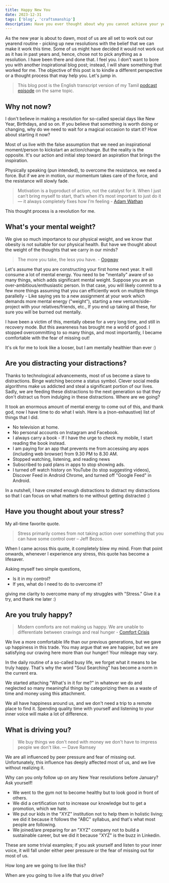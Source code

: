 ```yaml
---
title: Happy New You
date: 2023-12-31
tags: ['blog', 'craftsmanship']
description: Have you ever thought about why you cannot achieve your year-end resolutions most of the time? Seeking an answer to this question led me to six more questions, and the answers to them changed my life for the better.
---
```


As the new year is about to dawn, most of us are all set to work out our yearend routine - picking up new resolutions with the belief that we can make it work this time. Some of us might have decided it would not work out as it has in past years and, hence, chose not to pick anything as a resolution. I have been there and done that. I feel you. I don't want to bore you with another inspirational blog post; instead, I will share something that worked for me. The objective of this post is to kindle a different perspective or a thought process that may help you. Let's jump in.

> This blog post is the English transcript version of my Tamil [podcast episode](https://spotifyanchor-web.app.link/e/THQseylTYFb) on the same topic. 

## Why not now?

I don't believe in making a resolution for so-called special days like New Year, Birthdays, and so on. If you believe that something is worth doing or changing, why do we need to wait for a magical occasion to start it? How about starting it now? 

Most of us live with the false assumption that we need an inspirational moment/person to kickstart an action/change. But the reality is the opposite. It's our action and initial step toward an aspiration that brings the inspiration. 

Physically speaking (pun intended), to overcome the resistance, we need a force. But if we are in motion, our momentum takes care of the force, and the resistance will slowly fade. 

> Motivation is a byproduct of action, not the catalyst for it. When I just can’t bring myself to start, that’s when it’s most important to just do it — it always completely fixes how I’m feeling - [Adam Wathan](https://adamwathan.me/)

This thought process is a revolution for me.

## What's your mental weight?

We give so much importance to our physical weight, and we know that obesity is not suitable for our physical health. But have we thought about the weight of the thoughts that we carry in our minds?

> The more you take, the less you have. - [Oogway](https://en.wikipedia.org/wiki/List_of_Kung_Fu_Panda_characters#Grand_Master_Oogway)

Let's assume that you are constructing your first home next year. It will consume a lot of mental energy. You need to be "mentally" aware of so many things, which adds significant mental weight. Suppose you are an over-ambitious/enthusiastic person. In that case, you will likely commit to a few more things assuming that you can efficiently work on multiple things parallelly - Like saying yes to a new assignment at your work which demands more mental energy ("weight"), starting a new venture/side-project with your relatives/friends, etc., If you end up taking all these, for sure you will be burned out mentally. 

I have been a victim of this, mentally obese for a very long time, and still in recovery mode. But this awareness has brought me a world of good. I stopped overcommitting to so many things, and most importantly, I became comfortable with the fear of missing out! 

It's ok for me to look like a looser, but I am mentally healthier than ever :)

## Are you distracting your distractions?

Thanks to technological advancements, most of us become a slave to distractions. Binge watching become a status symbol. Clever social media algorithms make us addicted and steal a significant portion of our lives. Sadly, we are feeding these distractions to the next generation so that they don't distract us from indulging in these distractions. Where are we going? 

It took an enormous amount of mental energy to come out of this, and thank god, now I have time to do what I wish. Here is a (non-exhaustive) list of things that I did.

* No television at home.
* No personal accounts on Instagram and Facebook.
* I always carry a book - If I have the urge to check my mobile, I start reading the book instead.
* I am paying for an app that prevents me from accessing any apps (including web browser) from 9.30 PM to 8.30 AM.
* Stopped watching, listening, and reading news
* Subscribed to paid plans in apps to stop showing ads.
* I turned off watch history on YouTube (to stop suggesting videos), Discover Feed in Android Chrome, and turned off "Google Feed" in Android.  

In a nutshell, I have created enough distractions to distract my distractions so that I can focus on what matters to me without getting distracted :)   

## Have you thought about your stress?

My all-time favorite quote. 

> Stress primarily comes from not taking action over something that you can have some control over – Jeff Bezos.

When I came across this quote, it completely blew my mind. From that point onwards, whenever I experience any stress, this quote has become a lifesaver. 

Asking myself two simple questions,

* Is it in my control?
* If yes, what do I need to do to overcome it? 

giving me clarity to overcome many of my struggles with "Stress." Give it a try, and thank me later :) 


## Are you truly happy?

> Modern comforts are not making us happy. We are unable to differentiate between cravings and real hunger - [Comfort Crisis](https://www.goodreads.com/en/book/show/55120630)

We live a more comfortable life than our previous generations, but we gave up happiness in this trade. You may argue that we are happier, but we are satisfying our craving here more than our hunger! Your mileage may vary.

In the daily routine of a so-called busy life, we forget what it means to be truly happy. That's why the word "Soul Searching" has become a norm in the current era. 

We started attaching "What's in it for me?" in whatever we do and neglected so many meaningful things by categorizing them as a waste of time and money using this attachment.  

We all have happiness around us, and we don't need a trip to a remote place to find it. Spending quality time with yourself and listening to your inner voice will make a lot of difference. 


## What is driving you?

> We buy things we don't need with money we don't have to impress people we don't like. ― Dave Ramsey

We are all influenced by peer pressure and fear of missing out. Unfortunately, this influence has deeply affected most of us, and we live without realizing it. 

Why can you only follow up on any New Year resolutions before January? Ask yourself! 

* We went to the gym not to become healthy but to look good in front of others.
* We did a certification not to increase our knowledge but to get a promotion, which we hate.
* We put our kids in the "XYZ" institution not to help them in holistic living; we did it because it follows the "ABC" syllabus, and that's what most people are following. 
* We joined/are preparing for an "XYZ" company not to build a sustainable career, but we did it because "XYZ" is the buzz in Linkedin. 

These are some trivial examples; if you ask yourself and listen to your inner voice, it will fall under either peer pressure or the fear of missing out for most of us.

How long are we going to live like this? 

When are you going to live a life that you drive?